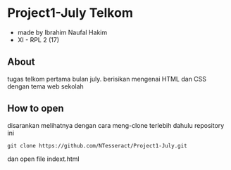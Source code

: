 # Project1-July Telkom

- made by Ibrahim Naufal Hakim
- XI - RPL 2 (17)

## About

tugas telkom pertama bulan july. berisikan mengenai HTML dan CSS dengan tema web sekolah

## How to open

disarankan melihatnya dengan cara meng-clone terlebih dahulu repository ini
```git
git clone https://github.com/NTesseract/Project1-July.git
```
dan open file indext.html

